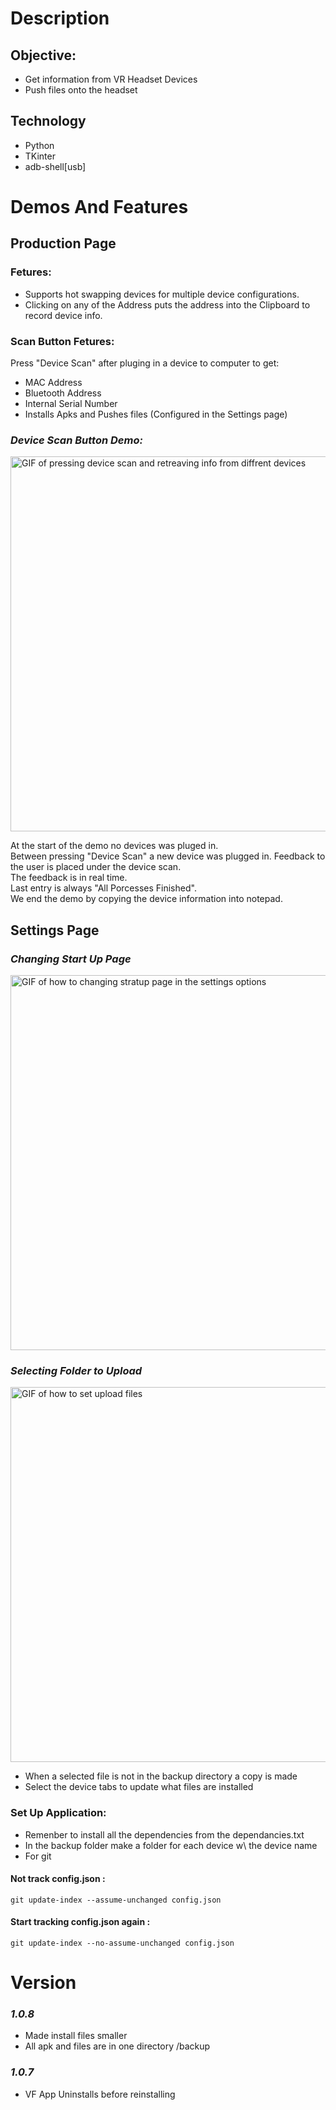 # Description
## Objective:
* Get information from VR Headset Devices 
* Push files onto the headset

## Technology
* Python
* TKinter
* adb-shell[usb]

# Demos And Features
## Production Page
### Fetures:
* Supports hot swapping devices for multiple device configurations. 
* Clicking on any of the Address puts the address into the Clipboard to record device info.
  
### Scan Button Fetures:
Press "Device Scan" after pluging in a device to computer to get:
* MAC Address 
* Bluetooth Address 
* Internal Serial Number 
* Installs Apks and Pushes files (Configured in the Settings page) 

### *Device Scan Button Demo:*  
<img src="https://github.com/user-attachments/assets/dd4953ed-6565-496c-a680-c7cb0c321421" alt="GIF of pressing device scan and retreaving info from diffrent devices" width="600">

At the start of the demo no devices was pluged in. \
Between pressing "Device Scan" a new device was plugged in. 
Feedback to the user is placed under the device scan. \
The feedback is in real time. \
Last entry is always "All Porcesses Finished". \
We end the demo by copying the device information into notepad. 

## Settings Page 
### *Changing Start Up Page* 
<img src="https://github.com/user-attachments/assets/4d9bc6db-4050-4f66-9d64-870841d035f8" alt="GIF of how to changing stratup page in the settings options " width="600">

### *Selecting Folder to Upload* 
<img src="https://github.com/user-attachments/assets/04402968-bcfc-4c3e-a09e-200ef700c8a5" alt="GIF of how to set upload files " width="600">

* When a selected file is not in the backup directory a copy is made
* Select the device tabs to update what files are installed  
  
### Set Up Application:
* Remenber to install all the dependencies from the dependancies.txt
* In the backup folder make a folder for each device w\ the device name 
* For git
#### Not track config.json :  
``` git update-index --assume-unchanged config.json ```
#### Start tracking config.json again :  
``` git update-index --no-assume-unchanged config.json ```

# Version
### *1.0.8*
* Made install files smaller
* All apk and files are in one directory /backup

### *1.0.7*
* VF App Uninstalls before reinstalling 
